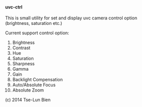 #### uvc-ctrl
This is small utility for set and display uvc camera control option (brightness, saturation etc.)

Current support control option:

1.    Brightness
2.    Contrast
3.    Hue
4.    Saturation
5.    Sharpness
6.    Gamma
7.    Gain
8.    Backlight Compensation
9.    Auto/Absolute Focus
10.   Absolute Zoom
	

(c) 2014 Tse-Lun Bien